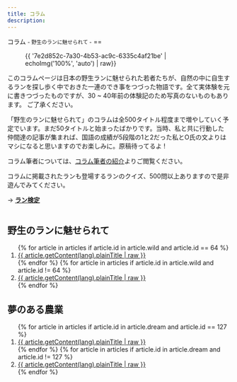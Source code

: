 ```yaml
---
title: コラム
description:
---
```

<link rel="stylesheet" href="/assets/stylesheets/news_column.css" />
<link rel="stylesheet" href="/assets/stylesheets/news.css" />
コラム <small>- 野生のランに魅せられて -</small>
==

<figure>
{{ '7e2d852c-7a30-4b53-ac9c-6335c4af21be' | echoImg('100%', 'auto') | raw}}
</figure>

このコラムページは日本の野生ランに魅せられた若者たちが、自然の中に自生するランを探し歩く中でおきた一連のでき事をつづった物語です。全て実体験を元に書きつづったものですが、30 ~ 40年前の体験記のため写真のないものもあります。
ご了承ください。

「野生のランに魅せられて」のコラムは全500タイトル程度まで増やしていく予定でいます。まだ50タイトルと始まったばかりです。当時、私と共に行動した仲間達の記事が集まれば、国語の成績が5段階の1と2だった私とO氏の文よりはマシになると思いますのでお楽しみに。原稿待ってるよ !

コラム筆者については、[コラム筆者の紹介](columns/authors/)よりご閲覧ください。

コラムに掲載されたランも登場するランのクイズ、500問以上ありますので是非遊んでみてください。

→ <b><a href="/play/orchid_exam">ラン検定</a></b>

<div class="column" class="cf">
  <section class="column_section">
    <h1 class="column_section_title">野生のランに魅せられて</h1>
    <ol class="column_section_list">
      {% for article in articles if article.id in article.wild and article.id == 64 %}
      <li class="column_section_list_item">
        <a href="{{ article.path }}">{{ article.getContent(lang).plainTitle | raw }}</a>
      </li>
      {% endfor %}
      {% for article in articles if article.id in article.wild and article.id != 64 %}
      <li class="column_section_list_item">
        <a href="{{ article.path }}">{{ article.getContent(lang).plainTitle | raw }}</a>
      </li>
      {% endfor %}
    </ol>
  </section>
  <section class="column_section">
    <h1 class="column_section_title">夢のある農業</h1>
    <ol class="column_section_list">
      {% for article in articles if article.id in article.dream and article.id == 127 %}
      <li class="column_section_list_item">
        <a href="{{ article.path }}">{{ article.getContent(lang).plainTitle | raw }}</a>
      </li>
      {% endfor %}
      {% for article in articles if article.id in article.dream and article.id != 127 %}
      <li class="column_section_list_item">
        <a href="{{ article.path }}">{{ article.getContent(lang).plainTitle | raw }}</a>
      </li>
      {% endfor %}
    </ol>
  </section>
</div>
